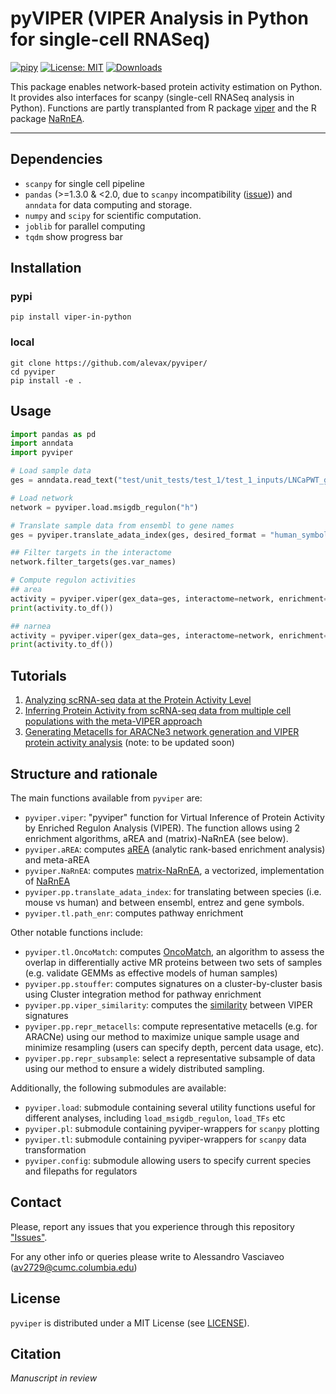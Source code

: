 # pyVIPER (VIPER Analysis in Python for single-cell RNASeq)
[![pipy](https://img.shields.io/pypi/v/viper-in-python?color=informational)](https://pypi.python.org/pypi/viper-in-python/)
[![License: MIT](https://img.shields.io/badge/License-MIT-yellow.svg)](https://opensource.org/licenses/MIT)
[![Downloads](https://static.pepy.tech/badge/viper-in-python)](https://pepy.tech/project/viper-in-python)

This package enables network-based protein activity estimation on Python.
It provides also interfaces for scanpy (single-cell RNASeq analysis in Python).
Functions are partly transplanted from R package [viper](https://www.bioconductor.org/packages/release/bioc/html/viper.html) and the R package [NaRnEA](https://github.com/califano-lab/NaRnEA).

---

## Dependencies
- `scanpy` for single cell pipeline
- `pandas` (>=1.3.0 & <2.0, due to `scanpy` incompatibility ([issue](https://github.com/scverse/scanpy/issues/2564))) and `anndata` for data computing and storage. 
- `numpy` and `scipy`  for scientific computation.
- `joblib` for parallel computing
- `tqdm` show progress bar

## Installation
### pypi
```shell
pip install viper-in-python
```
### local
```shell
git clone https://github.com/alevax/pyviper/
cd pyviper
pip install -e .
```

## Usage
```python
import pandas as pd
import anndata
import pyviper

# Load sample data
ges = anndata.read_text("test/unit_tests/test_1/test_1_inputs/LNCaPWT_gExpr_GES.tsv").T

# Load network
network = pyviper.load.msigdb_regulon("h")

# Translate sample data from ensembl to gene names
ges = pyviper.translate_adata_index(ges, desired_format = "human_symbol")

## Filter targets in the interactome
network.filter_targets(ges.var_names)

# Compute regulon activities
## area
activity = pyviper.viper(gex_data=ges, interactome=network, enrichment="area")
print(activity.to_df())

## narnea
activity = pyviper.viper(gex_data=ges, interactome=network, enrichment="narnea", eset_filter=False)
print(activity.to_df())
```

## Tutorials
1. [Analyzing scRNA-seq data at the Protein Activity Level](https://github.com/alevax/pyviper/blob/main/Tutorials/Tutorial-1.ipynb)
2. [Inferring Protein Activity from scRNA-seq data from multiple cell populations with the meta-VIPER approach](https://github.com/alevax/pyviper/blob/main/Tutorials/Tutorial-2.ipynb)
3. [Generating Metacells for ARACNe3 network generation and VIPER protein activity analysis](https://github.com/alevax/pyviper/blob/main/Tutorials/Tutorial-3.ipynb) (note: to be updated soon)

## Structure and rationale

The main functions available from `pyviper` are:
- `pyviper.viper`: "pyviper" function for Virtual Inference of Protein Activity by Enriched Regulon Analysis (VIPER). The function allows using 2 enrichment algorithms, aREA and (matrix)-NaRnEA (see below).
- `pyviper.aREA`: computes [aREA](https://www.nature.com/articles/ng.3593) (analytic rank-based enrichment analysis) and meta-aREA
- `pyviper.NaRnEA`: computes [matrix-NaRnEA](https://www.biorxiv.org/content/10.1101/2021.05.20.445002v5), a vectorized, implementation of [NaRnEA](https://www.mdpi.com/1099-4300/25/3/542)
- `pyviper.pp.translate_adata_index`: for translating between species (i.e. mouse vs human) and between ensembl, entrez and gene symbols.
- `pyviper.tl.path_enr`: computes pathway enrichment

Other notable functions include:
- `pyviper.tl.OncoMatch`: computes [OncoMatch](https://www.nature.com/articles/s41588-018-0138-4), an algorithm to assess the overlap in differentially active MR proteins between two sets of samples (e.g. validate GEMMs as effective models of human samples)
- `pyviper.pp.stouffer`: computes signatures on a cluster-by-cluster basis using Cluster integration method for pathway enrichment
- `pyviper.pp.viper_similarity`: computes the [similarity](https://s3.jcloud.sjtu.edu.cn/899a892efef34b1b944a19981040f55b-oss01/bioconductor/3.14/bioc/vignettes/viper/inst/doc/viper.pdf) between VIPER signatures
- `pyviper.pp.repr_metacells`: compute representative metacells (e.g. for ARACNe) using our method to maximize unique sample usage and minimize resampling (users can specify depth, percent data usage, etc).
- `pyviper.pp.repr_subsample`: select a representative subsample of data using our method to ensure a widely distributed sampling.

Additionally, the following submodules are available:
- `pyviper.load`: submodule containing several utility functions useful for different analyses, including `load_msigdb_regulon`, `load_TFs` etc
- `pyviper.pl`: submodule containing pyviper-wrappers for `scanpy` plotting
- `pyviper.tl`: submodule containing pyviper-wrappers for `scanpy` data transformation
- `pyviper.config`: submodule allowing users to specify current species and filepaths for regulators

## Contact
Please, report any issues that you experience through this repository ["Issues"](https://github.com/alevax/pyviper/issues).

For any other info or queries please write to Alessandro Vasciaveo (av2729@cumc.columbia.edu)

## License
`pyviper` is distributed under a MIT License (see [LICENSE](https://github.com/alevax/pyviper/blob/main/LICENSE)).


## Citation
_Manuscript in review_

